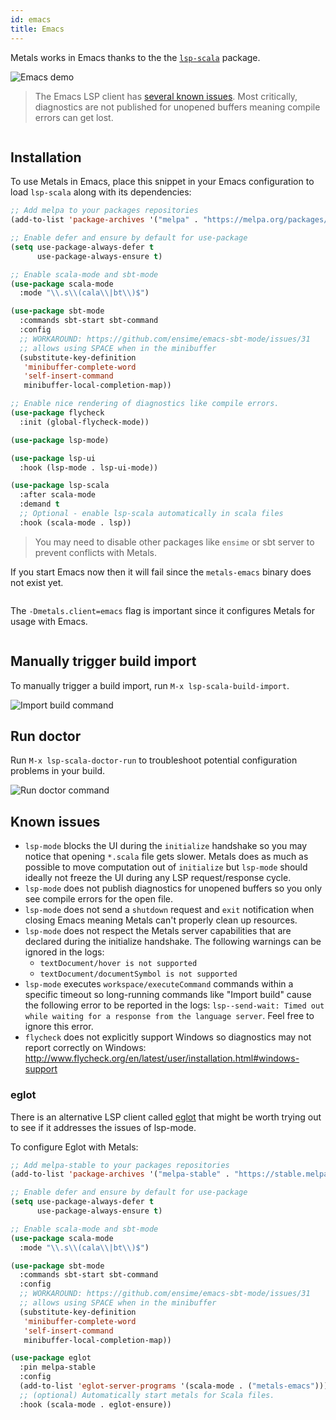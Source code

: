 ```yaml
---
id: emacs
title: Emacs
---
```


Metals works in Emacs thanks to the the
[`lsp-scala`](https://github.com/rossabaker/lsp-scala) package.

![Emacs demo](https://i.imgur.com/KJQLMZ7.gif)

> The Emacs LSP client has [several known issues](#known-issues). Most
> critically, diagnostics are not published for unopened buffers meaning compile
> errors can get lost.

```scala mdoc:requirements

```

## Installation

To use Metals in Emacs, place this snippet in your Emacs configuration to load
`lsp-scala` along with its dependencies:

```el
;; Add melpa to your packages repositories
(add-to-list 'package-archives '("melpa" . "https://melpa.org/packages/") t)

;; Enable defer and ensure by default for use-package
(setq use-package-always-defer t
      use-package-always-ensure t)

;; Enable scala-mode and sbt-mode
(use-package scala-mode
  :mode "\\.s\\(cala\\|bt\\)$")

(use-package sbt-mode
  :commands sbt-start sbt-command
  :config
  ;; WORKAROUND: https://github.com/ensime/emacs-sbt-mode/issues/31
  ;; allows using SPACE when in the minibuffer
  (substitute-key-definition
   'minibuffer-complete-word
   'self-insert-command
   minibuffer-local-completion-map))

;; Enable nice rendering of diagnostics like compile errors.
(use-package flycheck
  :init (global-flycheck-mode))

(use-package lsp-mode)

(use-package lsp-ui
  :hook (lsp-mode . lsp-ui-mode))

(use-package lsp-scala
  :after scala-mode
  :demand t
  ;; Optional - enable lsp-scala automatically in scala files
  :hook (scala-mode . lsp))
```

> You may need to disable other packages like `ensime` or sbt server to prevent
> conflicts with Metals.

If you start Emacs now then it will fail since the `metals-emacs` binary does
not exist yet.

```scala mdoc:bootstrap:metals-emacs emacs

```

The `-Dmetals.client=emacs` flag is important since it configures Metals for
usage with Emacs.

```scala mdoc:editor:emacs

```

## Manually trigger build import

To manually trigger a build import, run `M-x lsp-scala-build-import`.

![Import build command](https://i.imgur.com/SvGXJDK.png)

## Run doctor

Run `M-x lsp-scala-doctor-run` to troubleshoot potential configuration problems
in your build.

![Run doctor command](https://i.imgur.com/yelm0jd.png)

## Known issues

- `lsp-mode` blocks the UI during the `initialize` handshake so you may notice
  that opening `*.scala` file gets slower. Metals does as much as possible to
  move computation out of `initialize` but `lsp-mode` should ideally not freeze
  the UI during any LSP request/response cycle.
- `lsp-mode` does not publish diagnostics for unopened buffers so you only see
  compile errors for the open file.
- `lsp-mode` does not send a `shutdown` request and `exit` notification when
  closing Emacs meaning Metals can't properly clean up resources.
- `lsp-mode` does not respect the Metals server capabilities that are declared
  during the initialize handshake. The following warnings can be ignored in the
  logs:
  - `textDocument/hover is not supported`
  - `textDocument/documentSymbol is not supported`
- `lsp-mode` executes `workspace/executeCommand` commands within a specific
  timeout so long-running commands like "Import build" cause the following error
  to be reported in the logs:
  `lsp--send-wait: Timed out while waiting for a response from the language server`.
  Feel free to ignore this error.
- `flycheck` does not explicitly support Windows so diagnostics may not report
  correctly on Windows:
  http://www.flycheck.org/en/latest/user/installation.html#windows-support

### eglot

There is an alternative LSP client called
[eglot](https://github.com/joaotavora/eglot) that might be worth trying out to
see if it addresses the issues of lsp-mode.

To configure Eglot with Metals:

```el
;; Add melpa-stable to your packages repositories
(add-to-list 'package-archives '("melpa-stable" . "https://stable.melpa.org/packages/") t)

;; Enable defer and ensure by default for use-package
(setq use-package-always-defer t
      use-package-always-ensure t)

;; Enable scala-mode and sbt-mode
(use-package scala-mode
  :mode "\\.s\\(cala\\|bt\\)$")

(use-package sbt-mode
  :commands sbt-start sbt-command
  :config
  ;; WORKAROUND: https://github.com/ensime/emacs-sbt-mode/issues/31
  ;; allows using SPACE when in the minibuffer
  (substitute-key-definition
   'minibuffer-complete-word
   'self-insert-command
   minibuffer-local-completion-map))

(use-package eglot
  :pin melpa-stable
  :config
  (add-to-list 'eglot-server-programs '(scala-mode . ("metals-emacs")))
  ;; (optional) Automatically start metals for Scala files.
  :hook (scala-mode . eglot-ensure))
```

```scala mdoc:generic

```
